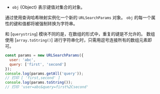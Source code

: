 <!-- YAML
added:
  - v7.10.0
  - v6.13.0
-->

* `obj` {Object} 表示键值对集合的对象。

通过使用查询哈希映射实例化一个新的 `URLSearchParams` 对象。
`obj` 的每一个属性的键和值都将被强制转换为字符串。

和 [`querystring`] 模块不同的是，在数组的形式中，重复的键是不允许的。
数组使用 [`array.toString()`] 进行字符串化时，只需用逗号连接所有的数组元素即可。

```js
const params = new URLSearchParams({
  user: 'abc',
  query: ['first', 'second']
});
console.log(params.getAll('query'));
// 打印 [ 'first,second' ]
console.log(params.toString());
// 打印 'user=abc&query=first%2Csecond'
```

